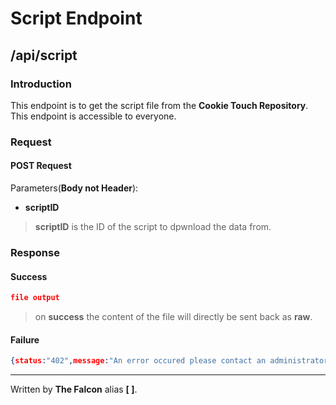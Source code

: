 # Script Endpoint

## /api/script

### Introduction

This endpoint is to get the script file from the **Cookie Touch Repository**. This endpoint is accessible to everyone.

### Request

#### POST Request

Parameters(**Body not Header**):
 - **scriptID**
 
> **scriptID** is the ID of the script to dpwnload the data from.

### Response

#### Success

```json
file output
```
> on **success** the content of the file will directly be sent back as **raw**.

#### Failure

```json
{status:"402",message:"An error occured please contact an administrator."}
```

___

Written by **The Falcon** alias **[ ]**.


